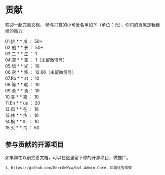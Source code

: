 # 贡献


欢迎一起完善文档，
参与打赏的小可爱名单如下（单位：元），你们的贡献是我继续的动力:


01.排 * * 瓜    ：  50+  
02.船 * * 长    ：  50+  
03.二 * * 生    ：  1  
04.空 * * 空    ：  1（未留微信号）  
05.旭 * * 光    ：  10  
06.空 * * 空    ：  12.66（未留微信号）  
07.Ro * * st    ：  10  
08.陈 * * 朝    ：  10  
09.勇 * * 勇    ：  10   
10.袁 * * 嘉    ：  10   
11.En * * us    ：  20   
12.风 * * 在    ：  18   
13.林 * * 杰    ：  10   
14.枫 * * 叶    ：  10   
15.火 * * 鸟    ：  50   

  
    


## 参与贡献的开源项目

如果帮忙以前完善文档，可以在这里留下你的开源项目，做推广。

```
1、https://github.com/GeorGeWzw/Uwl.Admin.Core，后端优秀框架  


```